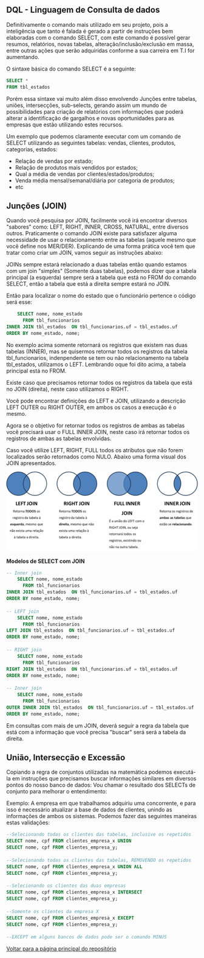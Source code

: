 ## DQL - Linguagem de Consulta de dados
Definitivamente o comando mais utilizado em seu projeto, pois a inteligência que tanto é falada é gerado a partir de instruções bem elaboradas com o comando SELECT, com este comando é possível gerar resumos, relatórios, novas tabelas, alteração/inclusão/exclusão em massa, entre outras ações que serão adquiridas conforme a sua carreira em T.I for aumentando.

O sintaxe básica do comando SELECT é a seguinte:

```sql
SELECT *
FROM tbl_estados
```
Porém essa sintaxe vai muito além disso envolvendo Junções entre tabelas, uniões, intersecções, sub-selects, gerando assim um mundo de possibilidades para criação de relatórios com informações que poderá alterar a identificação de gargalhos e novas oportunidades para as empresas que estão utilizando estes recursos.

Um exemplo que podemos claramente executar com um comando de SELECT utilizando as seguintes tabelas: vendas, clientes, produtos, categorias, estados:
- Relação de vendas por estado;
- Relação de produtos mais vendidos por estados;
- Qual a média de vendas por clientes/estados/produtos;
- Venda média mensal/semanal/diária por categoria de produtos;
- etc


## Junções (JOIN)

Quando você pesquisa por JOIN, facilmente você irá encontrar diversos "sabores" como: LEFT, RIGHT, INNER, CROSS, NATURAL, entre diversos outros.
Praticamente o comando JOIN existe para satisfazer alguma necessidade de usar o relacionamento entre as tabelas (aquele mesmo que você define nos MER/DER).
Explicando de uma forma prática você tem que tratar como criar um JOIN, vamos seguir as instruções abaixo:

JOINs sempre estará relacionado a duas tabelas então quando estamos com um join "simples" (Somente duas tabelas), podemos dizer que a tabela principal (a esquerda) sempre será a tabela que está no FROM do comando SELECT, então a tabela que está a direita sempre estará no JOIN.

Então para localizar o nome do estado que o funcionário pertence o código será esse:

```sql
    SELECT nome, nome_estado
      FROM tbl_funcionarios
INNER JOIN tbl_estados  ON tbl_funcionarios.uf = tbl_estados.uf
ORDER BY nome_estado, nome;
```

No exemplo acima somente retornará os registros que existem nas duas tabelas (INNER), mas se quisermos retornar todos os registros da tabela tbl_funcionarios, indenpendente se tem ou não relacionamento na tabela tbl_estados, utilizamos o LEFT. Lembrando oque foi dito acima, a tabela principal está no FROM.

Existe caso que precisamos retornar todos os registros da tabela que está no JOIN (direita), neste caso utilizamos o RIGHT.

Você pode encontrar definições do LEFT e JOIN, utilizando a descrição LEFT OUTER ou RIGHT OUTER, em ambos os casos a execução é o mesmo.

Agora se o objetivo for retornar todos os registros de ambas as tabelas você precisará usar o FULL INNER JOIN, neste caso irá retornar todos os registros de ambas as tabelas envolvidas.

Caso você utilize LEFT, RIGHT, FULL todos os atributos que não forem localizados serão retornados como NULO. Abaixo uma forma visual dos JOIN apresentados.

![JOINS mais populares](https://github.com/TatoSousa/Aulas/blob/main/images/dml-selet-join.png)

**Modelos de SELECT com JOIN**

```sql
-- Inner join
    SELECT nome, nome_estado
      FROM tbl_funcionarios
INNER JOIN tbl_estados  ON tbl_funcionarios.uf = tbl_estados.uf
ORDER BY nome_estado, nome;

-- LEFT join
    SELECT nome, nome_estado
      FROM tbl_funcionarios
LEFT JOIN tbl_estados  ON tbl_funcionarios.uf = tbl_estados.uf
ORDER BY nome_estado, nome;

-- RIGHT join
    SELECT nome, nome_estado
      FROM tbl_funcionarios
RIGHT JOIN tbl_estados  ON tbl_funcionarios.uf = tbl_estados.uf
ORDER BY nome_estado, nome;

-- Inner join
    SELECT nome, nome_estado
      FROM tbl_funcionarios
OUTER INNER JOIN tbl_estados  ON tbl_funcionarios.uf = tbl_estados.uf
ORDER BY nome_estado, nome;
```

Em consultas com mais de um JOIN, deverá seguir a regra da tabela que está com a informação que você precisa "buscar" será será a tabela da direita.

## União, Intersecção e Excessão

Copiando a regra de conjuntos utilizadas na matemática podemos executá-la em instruções que precisamos buscar informações similares em diversos pontos do nosso banco de dados:
Vou chamar o resultado dos SELECTs de conjunto para melhorar o entendimento:

Exemplo: A empresa em que trabalhamos adquiriu uma concorrente, e para isso é necessário atualizar a base de dados de clientes, unindo as informações de ambos os sistemas. Podemos fazer das seguintes maneiras estas validações:

```sql
--Selecionando todas os clientes das tabelas, inclusive os repetidos
SELECT nome, cpf FROM clientes_empresa_x UNION
SELECT nome, cpf FROM clientes_empresa_y;

--Selecionando todas os clientes das tabelas, REMOVENDO os repetidos
SELECT nome, cpf FROM clientes_empresa_x UNION ALL
SELECT nome, cpf FROM clientes_empresa_y;

--Selecionando os clientes das duas empresas
SELECT nome, cpf FROM clientes_empresa_x INTERSECT
SELECT nome, cpf FROM clientes_empresa_y;

--Somente os clientes da empresa X
SELECT nome, cpf FROM clientes_empresa_x EXCEPT
SELECT nome, cpf FROM clientes_empresa_y;

--EXCEPT em alguns bancos de dados pode ser o comando MINUS

```

<a href="https://github.com/TatoSousa/Aulas">Voltar para a página principal do repositório</a></br>
